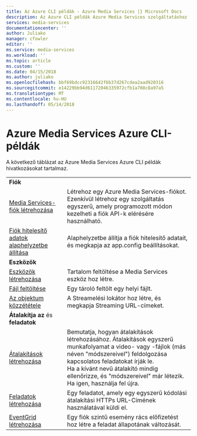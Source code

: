 ```yaml
---
title: Az Azure CLI példák - Azure Media Services |} Microsoft Docs
description: Az Azure CLI példák Azure Media Services szolgáltatáshoz
services: media-services
documentationcenter: ''
author: Juliako
manager: cfowler
editor: ''
ms.service: media-services
ms.workload: ''
ms.topic: article
ms.custom: ''
ms.date: 04/15/2018
ms.author: juliako
ms.openlocfilehash: bbf69bdcc92316642f6b37d267cdea2aad920316
ms.sourcegitcommit: e14229bb94d61172046335972cfb1a708c8a97a5
ms.translationtype: MT
ms.contentlocale: hu-HU
ms.lasthandoff: 05/14/2018
---
```

# <a name="azure-cli-examples-for-azure-media-services"></a>Azure Media Services Azure CLI-példák

A következő táblázat az Azure Media Services Azure CLI példák hivatkozásokat tartalmaz.

|  |  |
|---|---|
|**Fiók**||
| [Media Services-fiók létrehozása](./scripts/cli-create-account.md) | Létrehoz egy Azure Media Services-fiókot. Ezenkívül létrehoz egy szolgáltatás egyszerű, amely programozott módon kezelheti a fiók API-k elérésére használható. |
| [Fiók hitelesítő adatok alaphelyzetbe állítása](./scripts/cli-reset-account-credentials.md)|Alaphelyzetbe állítja a fiók hitelesítő adatait, és megkapja az app.config beállításokat.|
|**Eszközök**||
| [Eszközök létrehozása](./scripts/cli-create-asset.md)|Tartalom feltöltése a Media Services eszköz hoz létre.|
| [Fájl feltöltése](./scripts/cli-upload-file-asset.md)|Egy tároló feltölt egy helyi fájlt.|
| [Az objektum közzététele](./scripts/cli-publish-asset.md)| A Streamelési lokátor hoz létre, és megkapja Streaming URL-címeket. |
| **Átalakítja az** és **feladatok**||
| [Átalakítások létrehozása](./scripts/cli-create-transform.md)|Bemutatja, hogyan átalakítások létrehozásához. Átalakítások egyszerű munkafolyamat a video- vagy -fájlok (más néven "módszereivel") feldolgozása kapcsolatos feladatokat írják le.<br/> Ha a kívánt nevű átalakító mindig ellenőrizze, és "módszereivel" már létezik. Ha igen, használja fel újra. |
| [Feladatok létrehozása](./scripts/cli-create-jobs.md)|Egy feladatot, amely egy egyszerű kódolási átalakítási HTTPs URL-Címének használatával küldi el.|
| [EventGrid létrehozása](./scripts/cli-create-event-grid.md)|Egy fiók szintű esemény rács előfizetést hoz létre a feladat állapotának változását.|

